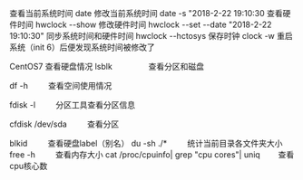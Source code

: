 查看当前系统时间 date
修改当前系统时间 date -s "2018-2-22 19:10:30
查看硬件时间 hwclock --show
修改硬件时间 hwclock --set --date "2018-2-22 19:10:30"
同步系统时间和硬件时间 hwclock --hctosys
保存时钟 clock -w
重启系统（init 6）后便发现系统时间被修改了 


CentOS7 查看硬盘情况
lsblk 　　　　                                 查看分区和磁盘

df -h 　　                                        查看空间使用情况

fdisk -l 　　                                    分区工具查看分区信息

cfdisk /dev/sda  　　                      查看分区

blkid 　                                       　查看硬盘label（别名）
du -sh ./* 　　                                统计当前目录各文件夹大小
free -h 　                                    　查看内存大小
cat /proc/cpuinfo| grep "cpu cores"| uniq  　　查看cpu核心数